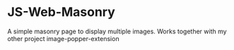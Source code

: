 # JS-Web-Masonry
A simple masonry page to display multiple images. Works together with my other project image-popper-extension
